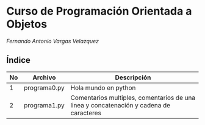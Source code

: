 # Curso de Programación Orientada a Objetos

*Fernando Antonio Vargas Velazquez*

## Índice

|No|Archivo     |Descripción         |
|--|------------|--------------------|
|1 |programa0.py|Hola mundo en python|
|2 |programa1.py|Comentarios multiples, comentarios de una linea y concatenación y cadena de caracteres|